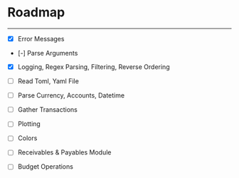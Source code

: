 
# Roadmap

---

- [x] Error Messages
- [-] Parse Arguments
- [x] Logging, Regex Parsing, Filtering, Reverse Ordering
- [ ] Read Toml, Yaml File
- [ ] Parse Currency, Accounts, Datetime
- [ ] Gather Transactions
- [ ] Plotting
- [ ] Colors
- [ ] Receivables & Payables Module
- [ ] Budget Operations


